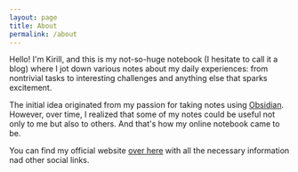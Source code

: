 ```yaml
---
layout: page
title: About
permalink: /about
---
```


Hello! I'm Kirill, and this is my not-so-huge notebook (I hesitate to call
it a blog) where I jot down various notes about my daily experiences: from
nontrivial tasks to interesting challenges and anything else that sparks
excitement.

The initial idea originated from my passion for taking notes using
[Obsidian](https://obsidian.md). However, over time, I realized that some of
my notes could be useful not only to me but also to others. And that's how my
online notebook came to be.

You can find my official website [over here](https://hatedabamboo.me) with
all the necessary information nad other social links.
